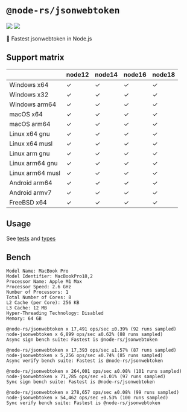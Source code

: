 # `@node-rs/jsonwebtoken`

![](https://github.com/napi-rs/node-rs/workflows/CI/badge.svg)
![](https://img.shields.io/npm/dm/@node-rs/jsonwebtoken.svg?sanitize=true)

🚀 Fastest jsonwebtoken in Node.js

## Support matrix

|                  | node12 | node14 | node16 | node18 |
| ---------------- | ------ | ------ | ------ | ------ |
| Windows x64      | ✓      | ✓      | ✓      | ✓      |
| Windows x32      | ✓      | ✓      | ✓      | ✓      |
| Windows arm64    | ✓      | ✓      | ✓      | ✓      |
| macOS x64        | ✓      | ✓      | ✓      | ✓      |
| macOS arm64      | ✓      | ✓      | ✓      | ✓      |
| Linux x64 gnu    | ✓      | ✓      | ✓      | ✓      |
| Linux x64 musl   | ✓      | ✓      | ✓      | ✓      |
| Linux arm gnu    | ✓      | ✓      | ✓      | ✓      |
| Linux arm64 gnu  | ✓      | ✓      | ✓      | ✓      |
| Linux arm64 musl | ✓      | ✓      | ✓      | ✓      |
| Android arm64    | ✓      | ✓      | ✓      | ✓      |
| Android armv7    | ✓      | ✓      | ✓      | ✓      |
| FreeBSD x64      | ✓      | ✓      | ✓      | ✓      |

## Usage

See [tests](__tests__/jsonwebtoken.spec.ts) and [types](index.d.ts)

## Bench

```
Model Name: MacBook Pro
Model Identifier: MacBookPro18,2
Processor Name: Apple M1 Max
Processor Speed: 2.6 GHz
Number of Processors: 1
Total Number of Cores: 8
L2 Cache (per Core): 256 KB
L3 Cache: 12 MB
Hyper-Threading Technology: Disabled
Memory: 64 GB
```

```text
@node-rs/jsonwebtoken x 17,491 ops/sec ±0.39% (92 runs sampled)
node-jsonwebtoken x 6,899 ops/sec ±0.62% (88 runs sampled)
Async sign bench suite: Fastest is @node-rs/jsonwebtoken

@node-rs/jsonwebtoken x 17,393 ops/sec ±1.57% (87 runs sampled)
node-jsonwebtoken x 5,256 ops/sec ±0.74% (85 runs sampled)
Async verify bench suite: Fastest is @node-rs/jsonwebtoken

@node-rs/jsonwebtoken x 264,001 ops/sec ±0.08% (101 runs sampled)
node-jsonwebtoken x 71,785 ops/sec ±1.01% (97 runs sampled)
Sync sign bench suite: Fastest is @node-rs/jsonwebtoken

@node-rs/jsonwebtoken x 278,657 ops/sec ±0.08% (99 runs sampled)
node-jsonwebtoken x 54,462 ops/sec ±0.53% (100 runs sampled)
Sync verify bench suite: Fastest is @node-rs/jsonwebtoken
```

